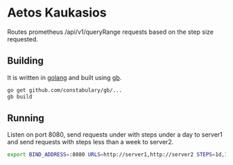Aetos Kaukasios
===============

Routes prometheus /api/v1/queryRange requests based on the step size requested.

Building
--------

It is written in [golang](https://golang.org/) and built using [gb](https://getgb.io).

```bash
go get github.com/constabulary/gb/...
gb build
```

Running
-------

Listen on port 8080, send requests under with steps under a day to server1 and
send requests with steps less than a week to server2.

```bash
export BIND_ADDRESS=:8080 URLS=http://server1,http://server2 STEPS=1d,1w bin/aetos-kaukasios
```
